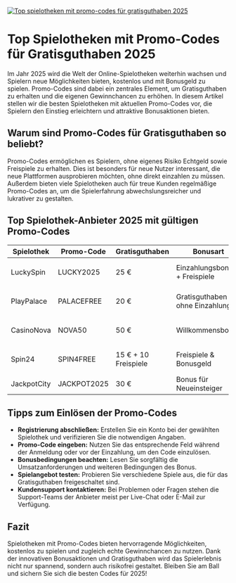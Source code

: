 [![Top spielotheken mit promo-codes für gratisguthaben 2025](https://123-caf.pages.dev/gitsignup.png)](https://vrmoo.ru/Bt82HjjY)

<h1>Top Spielotheken mit Promo-Codes für Gratisguthaben 2025</h1>  <p>Im Jahr 2025 wird die Welt der Online-Spielotheken weiterhin wachsen und Spielern neue Möglichkeiten bieten, kostenlos und mit Bonusgeld zu spielen. Promo-Codes sind dabei ein zentrales Element, um Gratisguthaben zu erhalten und die eigenen Gewinnchancen zu erhöhen. In diesem Artikel stellen wir die besten Spielotheken mit aktuellen Promo-Codes vor, die Spielern den Einstieg erleichtern und attraktive Bonusaktionen bieten.</p>  <h2>Warum sind Promo-Codes für Gratisguthaben so beliebt?</h2>  <p>Promo-Codes ermöglichen es Spielern, ohne eigenes Risiko Echtgeld sowie Freispiele zu erhalten. Dies ist besonders für neue Nutzer interessant, die neue Plattformen ausprobieren möchten, ohne direkt einzahlen zu müssen. Außerdem bieten viele Spielotheken auch für treue Kunden regelmäßige Promo-Codes an, um die Spielerfahrung abwechslungsreicher und lukrativer zu gestalten.</p>  <h2>Top Spielothek-Anbieter 2025 mit gültigen Promo-Codes</h2>  <table>   <thead>     <tr>       <th>Spielothek</th>       <th>Promo-Code</th>       <th>Gratisguthaben</th>       <th>Bonusart</th>       <th>Besonderheit</th>     </tr>   </thead>   <tbody>     <tr>       <td>LuckySpin</td>       <td>LUCKY2025</td>       <td>25 €</td>       <td>Einzahlungsbonus + Freispiele</td>       <td>Hohe Auszahlungsquote, 24/7 Support</td>     </tr>     <tr>       <td>PlayPalace</td>       <td>PALACEFREE</td>       <td>20 €</td>       <td>Gratisguthaben ohne Einzahlung</td>       <td>Schnelle Auszahlungen, Mobile App</td>     </tr>     <tr>       <td>CasinoNova</td>       <td>NOVA50</td>       <td>50 €</td>       <td>Willkommensbonus</td>       <td>Große Spielauswahl, VIP-Programm</td>     </tr>     <tr>       <td>Spin24</td>       <td>SPIN4FREE</td>       <td>15 € + 10 Freispiele</td>       <td>Freispiele & Bonusgeld</td>       <td>Beliebte Slots, wöchentliche Aktionen</td>     </tr>     <tr>       <td>JackpotCity</td>       <td>JACKPOT2025</td>       <td>30 €</td>       <td>Bonus für Neueinsteiger</td>       <td>Hohe Jackpots, sichere Zahlungen</td>     </tr>   </tbody> </table>  <h2>Tipps zum Einlösen der Promo-Codes</h2>  <ul>   <li><strong>Registrierung abschließen:</strong> Erstellen Sie ein Konto bei der gewählten Spielothek und verifizieren Sie die notwendigen Angaben.</li>   <li><strong>Promo-Code eingeben:</strong> Nutzen Sie das entsprechende Feld während der Anmeldung oder vor der Einzahlung, um den Code einzulösen.</li>   <li><strong>Bonusbedingungen beachten:</strong> Lesen Sie sorgfältig die Umsatzanforderungen und weiteren Bedingungen des Bonus.</li>   <li><strong>Spielangebot testen:</strong> Probieren Sie verschiedene Spiele aus, die für das Gratisguthaben freigeschaltet sind.</li>   <li><strong>Kundensupport kontaktieren:</strong> Bei Problemen oder Fragen stehen die Support-Teams der Anbieter meist per Live-Chat oder E-Mail zur Verfügung.</li> </ul>  <h2>Fazit</h2>  <p>Spielotheken mit Promo-Codes bieten hervorragende Möglichkeiten, kostenlos zu spielen und zugleich echte Gewinnchancen zu nutzen. Dank der innovativen Bonusaktionen und Gratisguthaben wird das Spielerlebnis nicht nur spannend, sondern auch risikofrei gestaltet. Bleiben Sie am Ball und sichern Sie sich die besten Codes für 2025!</p>